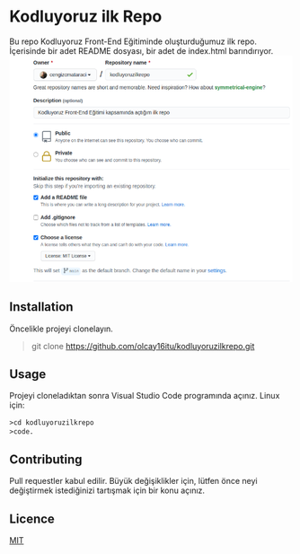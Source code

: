 # Kodluyoruz ilk Repo
Bu repo Kodluyoruz Front-End Eğitiminde oluşturduğumuz ilk repo. İçerisinde bir adet README dosyası, bir adet de index.html barındırıyor.
![](Images/github.png)
## Installation
Öncelikle projeyi clonelayın. 
> git clone https://github.com/olcay16itu/kodluyoruzilkrepo.git
## Usage
Projeyi cloneladıktan sonra Visual Studio Code programında açınız.
Linux için:
``` 
>cd kodluyoruzilkrepo  
>code. 
```
## Contributing
Pull requestler kabul edilir. Büyük değişiklikler için, lütfen önce neyi değiştirmek istediğinizi tartışmak için bir konu açınız.
## Licence
[MIT](https://choosealicense.com/licenses/mit/)